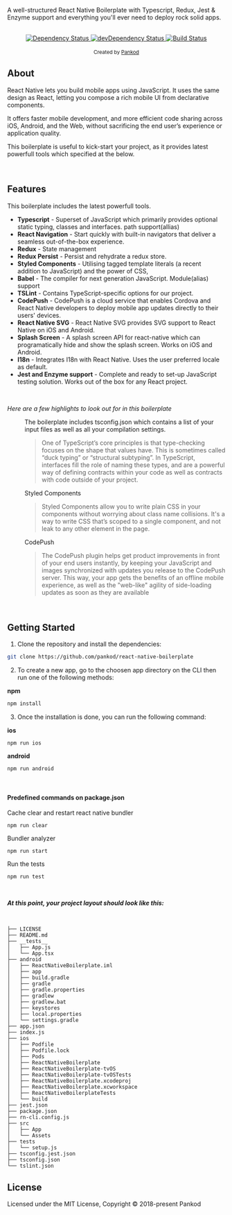 

A well-structured React Native Boilerplate with Typescript, Redux, Jest & Enzyme support  and everything you'll ever need to deploy rock solid apps.

<br/>

<div align="center">
  <!-- Dependency Status -->
  <a href="https://david-dm.org/pankod/react-native-boilerplate">
    <img src="https://david-dm.org/pankod/react-native-boilerplate.svg" alt="Dependency Status" />
  </a>
  <!-- devDependency Status -->
  <a href="https://david-dm.org/pankod/next-boilerplate#info=devDependencies"> 
    <img src="https://david-dm.org/pankod/react-native-boilerplate/dev-status.svg" alt="devDependency Status" />
  </a>
  <!-- Build Status -->
  <a href="https://travis-ci.org/pankod/react-native-boilerplate">
    <img src="https://travis-ci.org/pankod/react-native-boilerplate.svg?branch=master" alt="Build Status" />
  </a>
</div>


<br/>
<div align="center">
  <sub>Created by <a href="https://www.pankod.com">Pankod</a></sub>
</div>



## About

React Native lets you build mobile apps using JavaScript. It uses the same design as React, letting you compose a rich mobile UI from declarative components.

It offers faster mobile development, and more efficient code sharing across iOS, Android, and the Web, without sacrificing the end user’s experience or application quality.

This boilerplate is useful to kick-start your project, as it provides latest powerfull tools which specified at the below.

<br/>

## Features


This boilerplate includes the latest powerfull tools.


* **Typescript** - Superset of JavaScript which primarily provides optional static typing, classes and interfaces. path support(allias)
* **React Navigation** - Start quickly with built-in navigators that deliver a seamless out-of-the-box experience.
* **Redux** - State management
* **Redux Persist** - Persist and rehydrate a redux store.
* **Styled Components** - Utilising tagged template literals (a recent addition to JavaScript) and the power of CSS, 
* **Babel** -  The compiler for next generation JavaScript. Module(alias) support 
* **TSLint** - Contains TypeScript-specific options for our project.
* **CodePush** - CodePush is a cloud service that enables Cordova and React Native developers to deploy mobile app updates directly to their users' devices.
* **React Native SVG** - React Native SVG provides SVG support to React Native on iOS and Android.
* **Splash Screen** - A splash screen API for react-native which can programatically hide and show the splash screen. Works on iOS and Android.
* **I18n** - Integrates I18n with React Native. Uses the user preferred locale as default. 
* **Jest and Enzyme support** - Complete and ready to set-up JavaScript testing solution. Works out of the box for any React project.


<br/>

*Here are a few highlights to look out for in this boilerplate*

<dl>
  
  <dd>The boilerplate includes tsconfig.json which contains a list of your input files as well as all your compilation settings.<dd>

  >One of TypeScript’s core principles is that type-checking focuses on the shape that values have. This is sometimes called “duck typing” or “structural subtyping”. In TypeScript, interfaces fill the role of naming these types, and are a powerful way of defining contracts within your code as well as contracts with code outside of your project.

 
  <dd>Styled Components <dd>

  >Styled Components allow you to write plain CSS in your components without worrying about class name collisions. It's a way to write CSS that’s scoped to a single component, and not leak to any other element in the page.

  
  <dd>CodePush <dd>

  >The CodePush plugin helps get product improvements in front of your end users instantly, by keeping your JavaScript and images synchronized with updates you release to the CodePush server. This way, your app gets the benefits of an offline mobile experience, as well as the "web-like" agility of side-loading updates as soon as they are available

</dl>

<br/>

## Getting Started


1. Clone the repository and install the dependencies:

```sh
git clone https://github.com/pankod/react-native-boilerplate
```


2. To create a new app, go to the choosen app directory on the CLI then run one of the following methods:

**npm**

```sh
npm install
```


3. Once the installation is done, you can run the following command:

**ios**

 ```
 npm run ios
 ```
 
**android**

 ```
 npm run android
 ```
 <br/>

 #### Predefined commands on package.json

Cache clear and restart react native bundler

 ```
 npm run clear
 ```

Bundler analyzer 

 ```
 npm run start
 ```

Run the tests

 ```
 npm run test
 ```

 <br/>

 ***At this point, your project layout should look like this:***
 
 <br/>

```
├── LICENSE
├── README.md
├── __tests__
│   ├── App.js
│   └── App.tsx
├── android
│   ├── ReactNativeBoilerplate.iml
│   ├── app
│   ├── build.gradle
│   ├── gradle
│   ├── gradle.properties
│   ├── gradlew
│   ├── gradlew.bat
│   ├── keystores
│   ├── local.properties
│   └── settings.gradle
├── app.json
├── index.js
├── ios
│   ├── Podfile
│   ├── Podfile.lock
│   ├── Pods
│   ├── ReactNativeBoilerplate
│   ├── ReactNativeBoilerplate-tvOS
│   ├── ReactNativeBoilerplate-tvOSTests
│   ├── ReactNativeBoilerplate.xcodeproj
│   ├── ReactNativeBoilerplate.xcworkspace
│   ├── ReactNativeBoilerplateTests
│   └── build
├── jest.json
├── package.json
├── rn-cli.config.js
├── src
│   ├── App
│   └── Assets
├── tests
│   └── setup.js
├── tsconfig.jest.json
├── tsconfig.json
└── tslint.json

```

## License

Licensed under the MIT License, Copyright © 2018-present Pankod
